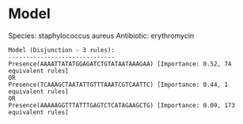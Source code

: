 
# Model

Species: staphylococcus aureus
Antibiotic: erythromycin

```
Model (Disjunction - 3 rules):
------------------------------
Presence(AAAATTATATGGAGATCTGTATAATAAAGAA) [Importance: 0.52, 74 equivalent rules]
OR
Presence(TCAAAGCTAATATTGTTTAAATCGTCAATTC) [Importance: 0.44, 1 equivalent rules]
OR
Presence(AAAAAGGTTTATTTGAGTCTCATAGAAGCTG) [Importance: 0.09, 173 equivalent rules]

```

